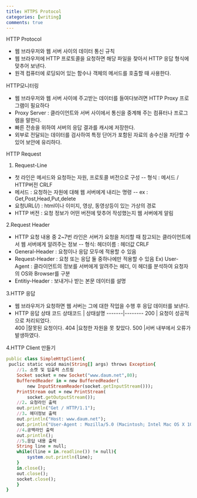 ```yaml
---
title: HTTPS Protocol
categories: [writing]
comments: true
---
```


HTTP Protocol
- 웹 브라우저와 웹 서버 사이의 데이터 통신 규칙
- 웹 브라우저에 HTTP 프로토콜을 요청하면 해당 파일을 찾아서 HTTP 응답 형식에 맞추어 보낸다.
- 원격 컴퓨터에 로딩되어 있는 함수나 객체의 메서드를 호출할 때 사용한다.

HTTP모니터링
- 웹 브라우저와 웹 서버 사이에 주고받는 데이터를 들여다보려면 HTTP Proxy 프로그램이 필요하다
- Proxy Server : 클라이언트와 서버 사이에서 통신을 중계해 주는 컴퓨터나 프로그램을 말한다.
 - 빠른 전송을 위하여 서버의 응답 결과를 캐시에 저장한다.
 - 외부로 전달되는 데이터를 검사하여 특정 단어가 포함된 자료의 송수신을 차단할 수 있어 보안에 유리하다.

HTTP Request
1. Request-Line
- 첫 라인은 메서드와 요청하는 자원, 프로토콜 버전으로 구성
-- 형식 : 메서드 / HTTP버전 CRLF
- 메서드 : 요청하는 자원에 대해 웹 서버에게 내리는 명령
-- ex : Get,Post,Head,Put,delete
- 요청URL(/) : html이나 이미지, 영상, 동영상등이 있는 가상의 경로
- HTTP 버전 : 요청 정보가 어떤 버전에 맞추어 작성했는지 웹 서버에게 알림

2.Request Header
- HTTP 요청 내용 중 2~7번 라인은 서버가 요청을 처리할 때 참고되는 클라이언트에서 웹 서버에게 알려주는 정보
-- 형식: 헤더이름 : 헤더값 CRLF
- General-Header : 요청이나 응답 모두에 적용할 수 있음
- Request-Header : 요청 또는 응답 둘 중하나에만 적용할 수 있음
Ex) User-Agent : 클라이언트의 정보를 서버에게 알려주는 헤더, 이 헤더를 분석하여 요청자의 OS와 Browser를 구분
- Entitiy-Header : 보내거나 받는 본문 데이터를 설명

3.HTTP 응답
- 웹 브라우저가 요청하면 웹 서버는 그에 대한 작업을 수행 후 응답 데이터를 보낸다.
- HTTP 응답 상태 코드
    상태코드 | 상태설명 
    -------|--------
    200  | 요청이 성공적으로 처리되었다.  
    400   |잘못된 요청이다.
    404  |요청한 자원을 못 찾았다.
    500  |서버 내부에서 오류가 발생하였다.

4.HTTP Client 만들기
```ruby
public class SimpleHttpClient{
 puclic static void main(String[] args) throws Exception{
    //1. 소켓 및 입출력 스트림
    Socket socket = new Socket("www.daum.net",80);
    BufferedReader in = new BufferedReader(
    	new InputStreamReader(socket.getInputStream()));
    PrintStream out = new PrintStream(
    	socket.getOutputStream());
    //2. 요청라인 출력
    out.println("Get / HTTP/1.1");
    //3. 헤더정보 출력
    out.println("Host: www.daum.net");
    out.println("User-Agent : Mozilla/5.0 (Macintosh; Intel Mac OS X 10_9_0)" + "AppleWebKit/537.36 (KHTML, like Gecko)" + "Chrome/30.0.1599.101 safari/537.36");
    //4.공백라인 출력
    out.println();
    //5.응답 내용 출력
    String line = null;
    while((line = in.readline()) != null){
    	system.out.println(line);
    }
    in.close();
    out.close();
    socket.close();
    }
}
```
